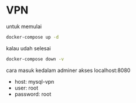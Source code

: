 # VPN

untuk memulai 
```bash
docker-compose up -d
```

kalau udah selesai
```bash
docker-compose down -v
```

cara masuk kedalam adminer akses localhost:8080
- host: mysql-vpn
- user: root 
- password: root